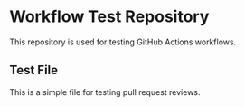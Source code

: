 # Workflow Test Repository

This repository is used for testing GitHub Actions workflows.

## Test File

This is a simple file for testing pull request reviews.
